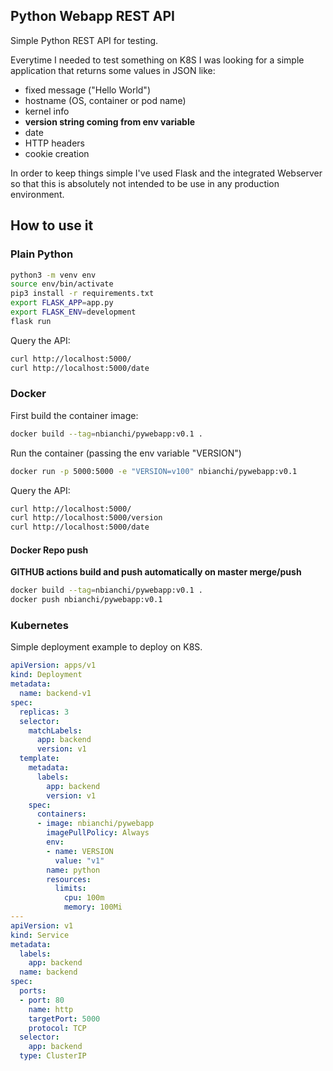 ## Python Webapp REST API
Simple Python REST API for testing.

Everytime I needed to test something on K8S I was looking for a simple application that returns some values in JSON like:
 * fixed message ("Hello World")
 * hostname (OS, container or pod name)
 * kernel info
 * **version string coming from env variable**
 * date
 * HTTP headers 
 * cookie creation 

In order to keep things simple I've used Flask and the integrated Webserver so that this is absolutely not intended to be use in any production environment. 

## How to use it
### Plain Python 
```bash
python3 -m venv env
source env/bin/activate
pip3 install -r requirements.txt
export FLASK_APP=app.py
export FLASK_ENV=development
flask run
```
Query the API:
```bash
curl http://localhost:5000/
curl http://localhost:5000/date
```

### Docker
First build the container image:
```bash
docker build --tag=nbianchi/pywebapp:v0.1 .
```
Run the container (passing the env variable "VERSION")
```bash
docker run -p 5000:5000 -e "VERSION=v100" nbianchi/pywebapp:v0.1
```

Query the API:
```bash
curl http://localhost:5000/
curl http://localhost:5000/version
curl http://localhost:5000/date
```

#### Docker Repo push
**GITHUB actions build and push automatically on master merge/push**
```bash
docker build --tag=nbianchi/pywebapp:v0.1 .
docker push nbianchi/pywebapp:v0.1
```

### Kubernetes 
Simple deployment example to deploy on K8S.
```yaml
apiVersion: apps/v1
kind: Deployment
metadata:
  name: backend-v1
spec:
  replicas: 3
  selector:
    matchLabels:
      app: backend
      version: v1
  template:
    metadata:
      labels:
        app: backend
        version: v1
    spec:
      containers:
      - image: nbianchi/pywebapp
        imagePullPolicy: Always
        env:
        - name: VERSION
          value: "v1"
        name: python
        resources:
          limits:
            cpu: 100m
            memory: 100Mi
---
apiVersion: v1
kind: Service
metadata:
  labels:
    app: backend
  name: backend
spec:
  ports:
  - port: 80
    name: http
    targetPort: 5000
    protocol: TCP
  selector:
    app: backend
  type: ClusterIP
```
